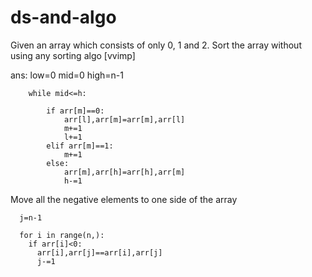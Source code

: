 # ds-and-algo




Given an array which consists of only 0, 1 and 2. Sort the array without using any sorting algo [vvimp]

ans:
        low=0
        mid=0
        high=n-1
        
        while mid<=h:
            
            if arr[m]==0:
                arr[l],arr[m]=arr[m],arr[l]
                m+=1
                l+=1
            elif arr[m]==1:
                m+=1
            else:
                arr[m],arr[h]=arr[h],arr[m]
                h-=1
                
Move all the negative elements to one side of the array 

      j=n-1

      for i in range(n,):
        if arr[i]<0:
          arr[i],arr[j]==arr[i],arr[j]
          j-=1
      
